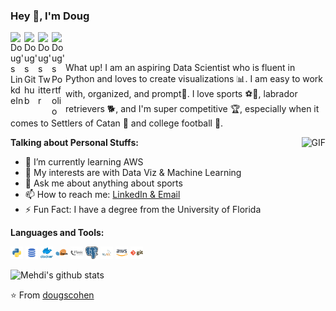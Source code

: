 ### Hey 👋, I'm Doug

<a href="https://www.linkedin.com/in/dougscohen/">
  <img align="left" alt="Doug's LinkdeIn" width="22px" src="https://cdn.jsdelivr.net/npm/simple-icons@v3/icons/linkedin.svg" />
</a>
<a href="https://github.com/dougscohen">
  <img align="left" alt="Doug's Github" width="22px" src="https://cdn.jsdelivr.net/npm/simple-icons@3.1.0/icons/github.svg" />
</a>
<a href="https://twitter.com/dougscohen3">
  <img align="left" alt="Doug's Twitter" width="22px" src="https://cdn.jsdelivr.net/npm/simple-icons@v3/icons/twitter.svg" />
</a>
<a href="https://dougscohen.github.io/">
  <img align="left" alt="Doug's Portfolio" width="22px" src="https://image.flaticon.com/icons/svg/598/598229.svg" />
</a>

<br />
<br />

What up! I am an aspiring Data Scientist who is fluent in Python and loves to create visualizations 📊. I am easy to work with, organized, and prompt💯. I love sports ⚽🏀, labrador retrievers 🐕, and I'm super competitive 🏆, especially when it comes to Settlers of Catan 🎲 and college football 🏈. 

  <img align="right" alt="GIF" src="https://media0.giphy.com/media/mW05nwEyXLP0Y/giphy.gif" />

**Talking about Personal Stuffs:**

- 🌱 I’m currently learning AWS 
- 🤔 My interests are with Data Viz & Machine Learning
- 💬 Ask me about anything about sports
- 📫 How to reach me: [LinkedIn & Email](https://www.linkedin.com/in/dougcohen3/detail/contact-info/)
- ⚡ Fun Fact: I have a degree from the University of Florida


**Languages and Tools:**  

<code><img height="20" src="https://raw.githubusercontent.com/github/explore/80688e429a7d4ef2fca1e82350fe8e3517d3494d/topics/python/python.png"></code>
<code><img height="20" src="https://raw.githubusercontent.com/github/explore/80688e429a7d4ef2fca1e82350fe8e3517d3494d/topics/sql/sql.png"></code>
<code><img height="20" src="https://raw.githubusercontent.com/github/explore/80688e429a7d4ef2fca1e82350fe8e3517d3494d/topics/docker/docker.png"></code>
<code><img height="20" src="https://raw.githubusercontent.com/github/explore/80688e429a7d4ef2fca1e82350fe8e3517d3494d/topics/scikit-learn/scikit-learn.png"></code>
<code><img height="20" src="https://raw.githubusercontent.com/github/explore/80688e429a7d4ef2fca1e82350fe8e3517d3494d/topics/flask/flask.png"></code>
<code><img height="20" src="https://raw.githubusercontent.com/github/explore/80688e429a7d4ef2fca1e82350fe8e3517d3494d/topics/postgresql/postgresql.png"></code>
<code><img height="20" src="https://raw.githubusercontent.com/github/explore/80688e429a7d4ef2fca1e82350fe8e3517d3494d/topics/mysql/mysql.png"></code>
<code><img height="20" src="https://raw.githubusercontent.com/github/explore/80688e429a7d4ef2fca1e82350fe8e3517d3494d/topics/aws/aws.png"></code>
<code><img height="20" src="https://raw.githubusercontent.com/github/explore/80688e429a7d4ef2fca1e82350fe8e3517d3494d/topics/git/git.png"></code>

![Mehdi's github stats](https://github-readme-stats.vercel.app/api?username=dougscohen&show_icons=true&hide_border=true)

⭐️ From [dougscohen](https://github.com/dougscohen)
